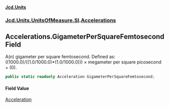 #### [Jcd.Units](index.md 'index')
### [Jcd.Units.UnitsOfMeasure.SI](Jcd.Units.UnitsOfMeasure.SI.md 'Jcd.Units.UnitsOfMeasure.SI').[Accelerations](Accelerations.md 'Jcd.Units.UnitsOfMeasure.SI.Accelerations')

## Accelerations.GigameterPerSquareFemtosecond Field

A(n) gigameter per square femtosecond. Defined as: ((1000.0)/((1.0/1000.0)*(1.0/1000.0))) × megameter per square picosecond + (0).

```csharp
public static readonly Acceleration GigameterPerSquareFemtosecond;
```

#### Field Value
[Acceleration](Acceleration.md 'Jcd.Units.UnitTypes.Acceleration')